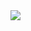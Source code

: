<div>
    <a href="https://leetcode.cn/u/ocean-man-jack/" target="_blank"></a>
    <img src="https://leetcard.jacoblin.cool/ocean-man-jack?site=cn&theme=dark&ext=activity"></img>
</div>
